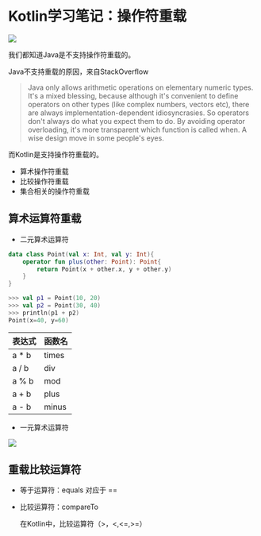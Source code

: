 # Kotlin学习笔记：操作符重载

![](E:\AndroidLearning\Kotlin\images\Kotlin-operator.png)

我们都知道Java是不支持操作符重载的。

Java不支持重载的原因，来自StackOverflow

> Java only allows arithmetic operations on elementary numeric types. It's a mixed blessing, because although it's convenient to define operators on other types (like complex numbers, vectors etc), there are always implementation-dependent idiosyncrasies. So operators don't always do what you expect them to do. By avoiding operator overloading, it's more transparent which function is called when. A wise design move in some people's eyes.

而Kotlin是支持操作符重载的。

- 算术操作符重载
- 比较操作符重载
- 集合相关的操作符重载



## 算术运算符重载

- 二元算术运算符

```kotlin
data class Point(val x: Int, val y: Int){ 
    operator fun plus(other: Point): Point{
		return Point(x + other.x, y + other.y)
	}
}

>>> val p1 = Point(10, 20)
>>> val p2 = Point(30, 40)
>>> println(p1 + p2)
Point(x=40, y=60)
```

| 表达式 | 函数名 |
| ------ | ------ |
| a * b  | times  |
| a / b  | div    |
| a % b  | mod    |
| a + b  | plus   |
| a - b  | minus  |



- 一元算术运算符

![](E:\AndroidLearning\Kotlin\images\operator02.PNG)



## 重载比较运算符

- 等于运算符：equals 对应于 ==

- 比较运算符：compareTo

  在Kotlin中，比较运算符（>，<,<=,>=）

